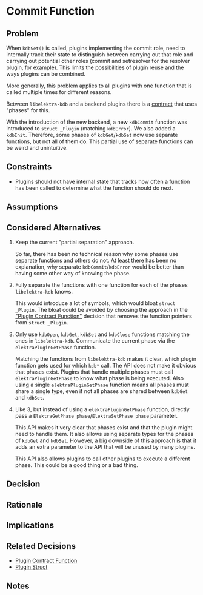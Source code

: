# Commit Function

## Problem

When `kdbSet()` is called, plugins implementing the commit role, need to internally track their state to distinguish between carrying out that role and carrying out potential other roles (commit and setresolver for the resolver plugin, for example).
This limits the possibilities of plugin reuse and the ways plugins can be combined.

More generally, this problem applies to all plugins with one function that is called multiple times for different reasons.

Between `libelektra-kdb` and a backend plugins there is a [contract](../../dev/backend-plugins.md) that uses "phases" for this.

With the introduction of the new backend, a new `kdbCommit` function was introduced to `struct _Plugin` (matching `kdbError`).
We also added a `kdbInit`.
Therefore, some phases of `kdbGet`/`kdbSet` now use separate functions, but not all of them do.
This partial use of separate functions can be weird and unintuitive.

## Constraints

- Plugins should not have internal state that tracks how often a function has been called to determine what the function should do next.

## Assumptions

## Considered Alternatives

1. Keep the current "partial separation" approach.

   So far, there has been no technical reason why some phases use separate functions and others do not.
   At least there has been no explanation, why separate `kdbCommit`/`kdbError` would be better than having some other way of knowing the phase.

2. Fully separate the functions with one function for each of the phases `libelektra-kdb` knows.

   This would introduce a lot of symbols, which would bloat `struct _Plugin`.
   The bloat could be avoided by choosing the approach in the ["Plugin Contract Function"](../0_drafts/plugin_contract_function.md) decision that removes the function pointers from `struct _Plugin`.

3. Only use `kdbOpen`, `kdbGet`, `kdbSet` and `kdbClose` functions matching the ones in `libelektra-kdb`.
   Communicate the current phase via the `elektraPluginGetPhase` function.

   Matching the functions from `libelektra-kdb` makes it clear, which plugin function gets used for which `kdb*` call.
   The API does not make it obvious that phases exist.
   Plugins that handle multiple phases must call `elektraPluginGetPhase` to know what phase is being executed.
   Also using a single `elektraPluginGetPhase` function means all phases must share a single type, even if not all phases are shared between `kdbGet` and `kdbSet`.

4. Like 3, but instead of using a `elektraPluginGetPhase` function, directly pass a `ElektraGetPhase phase`/`ElektraSetPhase phase` parameter.

   This API makes it very clear that phases exist and that the plugin might need to handle them.
   It also allows using separate types for the phases of `kdbGet` and `kdbSet`.
   However, a big downside of this approach is that it adds an extra parameter to the API that will be unused by many plugins.

   This API also allows plugins to call other plugins to execute a different phase.
   This could be a good thing or a bad thing.

## Decision

## Rationale

## Implications

## Related Decisions

- [Plugin Contract Function](../0_drafts/plugin_contract_function.md)
- [Plugin Struct](../0a_delayed/plugin_struct.md)

## Notes
